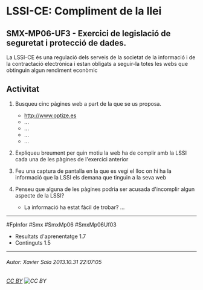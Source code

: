 # LSSI-CE: Compliment de la llei
## SMX-MP06-UF3 - Exercici de legislació de seguretat i protecció de dades.
La LSSI-CE és una regulació dels serveis de la societat de la informació i de la contractació electrònica i estan obligats a seguir-la totes les webs que obtinguin algun rendiment econòmic

Activitat
------------
1. Busqueu cinc pàgines web a part de la que se us proposa. 
    * http://www.optize.es 
    * ...
    * ...
    * ...
    * ...

2. Expliqueu breument per quin motiu la web ha de complir amb la LSSI cada una de les pàgines de l'exercici anterior  

3. Feu una captura de pantalla en la que es vegi el lloc on hi ha la informació que la LSSI els demana que tinguin a la seva web

4. Penseu que alguna de les pàgines podria ser acusada d'incomplir algun aspecte de la LSSI? 
    * La informació ha estat fàcil de trobar? ...


---

#FpInfor #Smx #SmxMp06 #SmxMp06Uf03

* Resultats d'aprenentatge 1.7
* Continguts 1.5
---

###### Autor: Xavier Sala 2013.10.31 22:07:05
###### [CC BY](https://creativecommons.org/licenses/by/4.0/) ![CC BY](https://licensebuttons.net/l/by/3.0/80x15.png)
